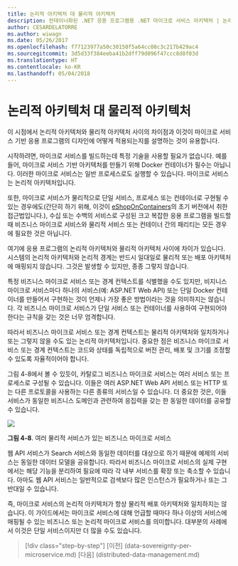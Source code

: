 ```yaml
---
title: 논리적 아키텍처 대 물리적 아키텍처
description: 컨테이너화된 .NET 응용 프로그램용 .NET 마이크로 서비스 아키텍처 | 논리적 아키텍처 대 물리적 아키텍처
author: CESARDELATORRE
ms.author: wiwagn
ms.date: 05/26/2017
ms.openlocfilehash: f77123977a50c30150f5a64cc08c3c217b429ac4
ms.sourcegitcommit: 3d5d33f384eeba41b2dff79d096f47ccc8d8f03d
ms.translationtype: HT
ms.contentlocale: ko-KR
ms.lasthandoff: 05/04/2018
---
```

# <a name="logical-architecture-versus-physical-architecture"></a>논리적 아키텍처 대 물리적 아키텍처

이 시점에서 논리적 아키텍처와 물리적 아키텍처 사이의 차이점과 이것이 마이크로 서비스 기반 응용 프로그램의 디자인에 어떻게 적용되는지를 설명하는 것이 유용합니다.

시작하려면, 마이크로 서비스를 빌드하는데 특정 기술을 사용할 필요가 없습니다. 예를 들어, 마이크로 서비스 기반 아키텍처를 만들기 위해 Docker 컨테이너가 필수는 아닙니다. 이러한 마이크로 서비스는 일반 프로세스로도 실행할 수 있습니다. 마이크로 서비스는 논리적 아키텍처입니다.

또한, 마이크로 서비스가 물리적으로 단일 서비스, 프로세스 또는 컨테이너로 구현될 수 있는 경우에도(간단히 하기 위해, 이것이 [eShopOnContainers](http://aka.ms/MicroservicesArchitecture)의 초기 버전에서 취한 접근법입니다.), 수십 또는 수백의 서비스로 구성된 크고 복잡한 응용 프로그램을 빌드할 때 비즈니스 마이크로 서비스와 물리적 서비스 또는 컨테이너 간의 패리티는 모든 경우에 필요한 것은 아닙니다.

여기에 응용 프로그램의 논리적 아키텍처와 물리적 아키텍처 사이에 차이가 있습니다. 시스템의 논리적 아키텍처와 논리적 경계는 반드시 일대일로 물리적 또는 배포 아키텍처에 매핑되지 않습니다. 그것은 발생할 수 있지만, 종종 그렇지 않습니다.

특정 비즈니스 마이크로 서비스 또는 경계 컨텍스트를 식별했을 수도 있지만, 비지니스 마이크로 서비스마다 하나의 서비스(예: ASP.NET Web API) 또는 단일 Docker 컨테이너를 만들어서 구현하는 것이 언제나 가장 좋은 방법이라는 것을 의미하지는 않습니다. 각 비즈니스 마이크로 서비스가 단일 서비스 또는 컨테이너를 사용하여 구현되어야 한다는 규칙을 갖는 것은 너무 엄격합니다. 

따라서 비즈니스 마이크로 서비스 또는 경계 컨텍스트는 물리적 아키텍처와 일치하거나 또는 그렇지 않을 수도 있는 논리적 아키텍처입니다. 중요한 점은 비즈니스 마이크로 서비스 또는 경계 컨텍스트는 코드와 상태를 독립적으로 버전 관리, 배포 및 크기를 조정할 수 있도록 자율적이어야 합니다.

그림 4-8에서 볼 수 있듯이, 카탈로그 비즈니스 마이크로 서비스는 여러 서비스 또는 프로세스로 구성될 수 있습니다. 이들은 여러 ASP.NET Web API 서비스 또는 HTTP 또는 다른 프로토콜을 사용하는 다른 종류의 서비스일 수 있습니다. 더 중요한 것은, 이들 서비스가 동일한 비즈니스 도메인과 관련하여 응집력을 갖는 한 동일한 데이터를 공유할 수 있습니다.

![](./media/image8.png)

**그림 4-8**. 여러 물리적 서비스가 있는 비즈니스 마이크로 서비스

웹 API 서비스가 Search 서비스와 동일한 데이터를 대상으로 하기 때문에 예제의 서비스는 동일한 데이터 모델을 공유합니다. 따라서 비즈니스 마이크로 서비스의 실제 구현에서는 해당 기능을 분리하여 필요에 따라 각 내부 서비스를 확장 또는 축소할 수 있습니다. 아마도 웹 API 서비스는 일반적으로 검색보다 많은 인스턴스가 필요하거나 또는 그 반대일 수 있습니다.

즉, 마이크로 서비스의 논리적 아키텍처가 항상 물리적 배포 아키텍처와 일치하지는 않습니다. 이 가이드에서는 마이크로 서비스에 대해 언급할 때마다 하나 이상의 서비스에 매핑될 수 있는 비즈니스 또는 논리적 마이크로 서비스를 의미합니다. 대부분의 사례에서 이것은 단일 서비스이지만 더 많을 수도 있습니다.


>[!div class="step-by-step"]
[이전] (data-sovereignty-per-microservice.md) [다음] (distributed-data-management.md)

